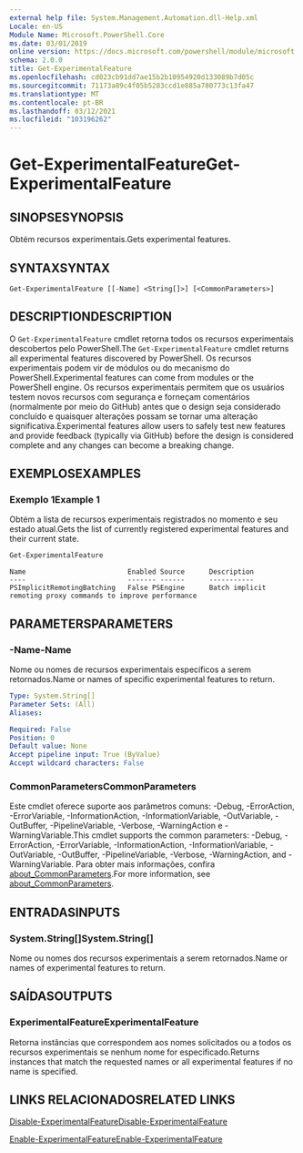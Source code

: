 ```yaml
---
external help file: System.Management.Automation.dll-Help.xml
Locale: en-US
Module Name: Microsoft.PowerShell.Core
ms.date: 03/01/2019
online version: https://docs.microsoft.com/powershell/module/microsoft.powershell.core/get-experimentalfeature?view=powershell-7.1&WT.mc_id=ps-gethelp
schema: 2.0.0
title: Get-ExperimentalFeature
ms.openlocfilehash: cd023cb91dd7ae15b2b10954920d133089b7d05c
ms.sourcegitcommit: 71173a89c4f05b5283ccd1e885a780773c13fa47
ms.translationtype: MT
ms.contentlocale: pt-BR
ms.lasthandoff: 03/12/2021
ms.locfileid: "103196262"
---
```

# <span data-ttu-id="fba9e-102">Get-ExperimentalFeature</span><span class="sxs-lookup"><span data-stu-id="fba9e-102">Get-ExperimentalFeature</span></span>

## <span data-ttu-id="fba9e-103">SINOPSE</span><span class="sxs-lookup"><span data-stu-id="fba9e-103">SYNOPSIS</span></span>
<span data-ttu-id="fba9e-104">Obtém recursos experimentais.</span><span class="sxs-lookup"><span data-stu-id="fba9e-104">Gets experimental features.</span></span>

## <span data-ttu-id="fba9e-105">SYNTAX</span><span class="sxs-lookup"><span data-stu-id="fba9e-105">SYNTAX</span></span>

```
Get-ExperimentalFeature [[-Name] <String[]>] [<CommonParameters>]
```

## <span data-ttu-id="fba9e-106">DESCRIPTION</span><span class="sxs-lookup"><span data-stu-id="fba9e-106">DESCRIPTION</span></span>

<span data-ttu-id="fba9e-107">O `Get-ExperimentalFeature` cmdlet retorna todos os recursos experimentais descobertos pelo PowerShell.</span><span class="sxs-lookup"><span data-stu-id="fba9e-107">The `Get-ExperimentalFeature` cmdlet returns all experimental features discovered by PowerShell.</span></span>
<span data-ttu-id="fba9e-108">Os recursos experimentais podem vir de módulos ou do mecanismo do PowerShell.</span><span class="sxs-lookup"><span data-stu-id="fba9e-108">Experimental features can come from modules or the PowerShell engine.</span></span> <span data-ttu-id="fba9e-109">Os recursos experimentais permitem que os usuários testem novos recursos com segurança e forneçam comentários (normalmente por meio do GitHub) antes que o design seja considerado concluído e quaisquer alterações possam se tornar uma alteração significativa.</span><span class="sxs-lookup"><span data-stu-id="fba9e-109">Experimental features allow users to safely test new features and provide feedback (typically via GitHub) before the design is considered complete and any changes can become a breaking change.</span></span>

## <span data-ttu-id="fba9e-110">EXEMPLOS</span><span class="sxs-lookup"><span data-stu-id="fba9e-110">EXAMPLES</span></span>

### <span data-ttu-id="fba9e-111">Exemplo 1</span><span class="sxs-lookup"><span data-stu-id="fba9e-111">Example 1</span></span>

<span data-ttu-id="fba9e-112">Obtém a lista de recursos experimentais registrados no momento e seu estado atual.</span><span class="sxs-lookup"><span data-stu-id="fba9e-112">Gets the list of currently registered experimental features and their current state.</span></span>

```powershell
Get-ExperimentalFeature
```

```Output
Name                         Enabled Source      Description
----                         ------- ------      -----------
PSImplicitRemotingBatching   False PSEngine      Batch implicit remoting proxy commands to improve performance
```

## <span data-ttu-id="fba9e-113">PARAMETERS</span><span class="sxs-lookup"><span data-stu-id="fba9e-113">PARAMETERS</span></span>

### <span data-ttu-id="fba9e-114">-Name</span><span class="sxs-lookup"><span data-stu-id="fba9e-114">-Name</span></span>

<span data-ttu-id="fba9e-115">Nome ou nomes de recursos experimentais específicos a serem retornados.</span><span class="sxs-lookup"><span data-stu-id="fba9e-115">Name or names of specific experimental features to return.</span></span>

```yaml
Type: System.String[]
Parameter Sets: (All)
Aliases:

Required: False
Position: 0
Default value: None
Accept pipeline input: True (ByValue)
Accept wildcard characters: False
```

### <span data-ttu-id="fba9e-116">CommonParameters</span><span class="sxs-lookup"><span data-stu-id="fba9e-116">CommonParameters</span></span>

<span data-ttu-id="fba9e-117">Este cmdlet oferece suporte aos parâmetros comuns: -Debug, -ErrorAction, -ErrorVariable, -InformationAction, -InformationVariable, -OutVariable, -OutBuffer, -PipelineVariable, -Verbose, -WarningAction e -WarningVariable.</span><span class="sxs-lookup"><span data-stu-id="fba9e-117">This cmdlet supports the common parameters: -Debug, -ErrorAction, -ErrorVariable, -InformationAction, -InformationVariable, -OutVariable, -OutBuffer, -PipelineVariable, -Verbose, -WarningAction, and -WarningVariable.</span></span> <span data-ttu-id="fba9e-118">Para obter mais informações, confira [about_CommonParameters](https://go.microsoft.com/fwlink/?LinkID=113216).</span><span class="sxs-lookup"><span data-stu-id="fba9e-118">For more information, see [about_CommonParameters](https://go.microsoft.com/fwlink/?LinkID=113216).</span></span>

## <span data-ttu-id="fba9e-119">ENTRADAS</span><span class="sxs-lookup"><span data-stu-id="fba9e-119">INPUTS</span></span>

### <span data-ttu-id="fba9e-120">System.String[]</span><span class="sxs-lookup"><span data-stu-id="fba9e-120">System.String[]</span></span>

<span data-ttu-id="fba9e-121">Nome ou nomes dos recursos experimentais a serem retornados.</span><span class="sxs-lookup"><span data-stu-id="fba9e-121">Name or names of experimental features to return.</span></span>

## <span data-ttu-id="fba9e-122">SAÍDAS</span><span class="sxs-lookup"><span data-stu-id="fba9e-122">OUTPUTS</span></span>

### <span data-ttu-id="fba9e-123">ExperimentalFeature</span><span class="sxs-lookup"><span data-stu-id="fba9e-123">ExperimentalFeature</span></span>

<span data-ttu-id="fba9e-124">Retorna instâncias que correspondem aos nomes solicitados ou a todos os recursos experimentais se nenhum nome for especificado.</span><span class="sxs-lookup"><span data-stu-id="fba9e-124">Returns instances that match the requested names or all experimental features if no name is specified.</span></span>

## <span data-ttu-id="fba9e-125">LINKS RELACIONADOS</span><span class="sxs-lookup"><span data-stu-id="fba9e-125">RELATED LINKS</span></span>

[<span data-ttu-id="fba9e-126">Disable-ExperimentalFeature</span><span class="sxs-lookup"><span data-stu-id="fba9e-126">Disable-ExperimentalFeature</span></span>](Disable-ExperimentalFeature.md)

[<span data-ttu-id="fba9e-127">Enable-ExperimentalFeature</span><span class="sxs-lookup"><span data-stu-id="fba9e-127">Enable-ExperimentalFeature</span></span>](Enable-ExperimentalFeature.md)

